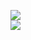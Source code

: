 [![](https://img.shields.io/badge/Made%20With-Github%20Spray-lightgrey.svg?style=for-the-badge&logo=github)](https://github.com/Annihil/github-spray#1187)  
[![](https://i.imgur.com/2DrTn0Z.gif)](https://github.com/Annihil/github-spray)